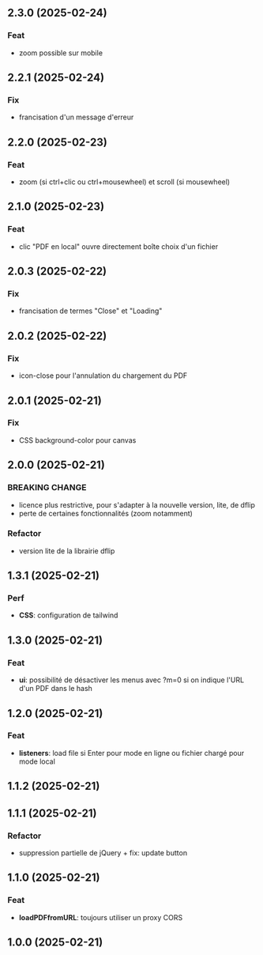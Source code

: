 ## 2.3.0 (2025-02-24)

### Feat

- zoom possible sur mobile

## 2.2.1 (2025-02-24)

### Fix

- francisation d'un message d'erreur

## 2.2.0 (2025-02-23)

### Feat

- zoom (si ctrl+clic ou ctrl+mousewheel) et scroll (si mousewheel)

## 2.1.0 (2025-02-23)

### Feat

- clic "PDF en local" ouvre directement boîte choix d'un fichier

## 2.0.3 (2025-02-22)

### Fix

- francisation de termes "Close" et "Loading"

## 2.0.2 (2025-02-22)

### Fix

- icon-close pour l'annulation du chargement du PDF

## 2.0.1 (2025-02-21)

### Fix

- CSS background-color pour canvas

## 2.0.0 (2025-02-21)

### BREAKING CHANGE

- licence plus restrictive, pour
s'adapter à la nouvelle version, lite, de dflip
- perte de certaines
fonctionnalités (zoom notamment)

### Refactor

- version lite de la librairie dflip

## 1.3.1 (2025-02-21)

### Perf

- **CSS**: configuration de tailwind

## 1.3.0 (2025-02-21)

### Feat

- **ui**: possibilité de désactiver les menus avec ?m=0 si on indique l'URL d'un PDF dans le hash

## 1.2.0 (2025-02-21)

### Feat

- **listeners**: load file si Enter pour mode en ligne ou fichier chargé pour mode local

## 1.1.2 (2025-02-21)

## 1.1.1 (2025-02-21)

### Refactor

- suppression partielle de jQuery + fix: update button

## 1.1.0 (2025-02-21)

### Feat

- **loadPDFfromURL**: toujours utiliser un proxy CORS

## 1.0.0 (2025-02-21)
